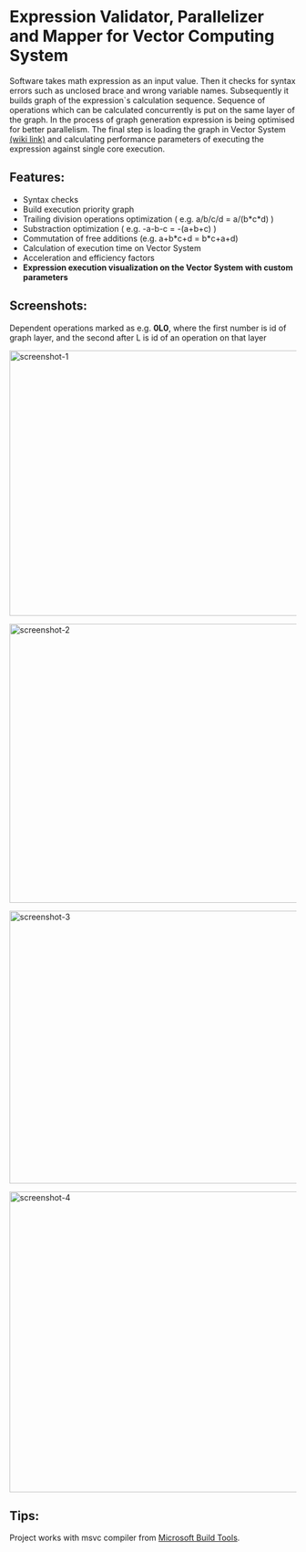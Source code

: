 # Expression Validator, Parallelizer and Mapper for Vector Computing System

<p>Software takes math expression as an input value. Then it checks for syntax errors such as 
unclosed brace and wrong variable names. Subsequently it builds graph of the expression`s
calculation sequence. Sequence of operations which can be calculated concurrently is put on 
the same layer of the graph. In the process of graph generation expression is being optimised
for better parallelism. The final step is loading the graph in Vector System <a href="https://en.wikipedia.org/wiki/Vector_processor#Difference_between_SIMD_and_vector_processor">(wiki link)</a> and 
calculating performance parameters of executing the expression against single core execution.</p>

<h2>Features:</h2>
<ul>
<li>Syntax checks</li>
<li>Build execution priority graph</li>
<li>Trailing division operations optimization ( e.g. a/b/c/d = a/(b*c*d) )</li>
<li>Substraction optimization ( e.g. -a-b-c = -(a+b+c) )</li>
<li>Commutation of free additions (e.g. a+b*c+d = b*c+a+d)</li>
<li>Calculation of execution time on Vector System</li>
<li>Acceleration and efficiency factors</li>
<li><strong>Expression execution visualization on the Vector System with custom parameters</strong></li>
</ul>

<h2>Screenshots:</h2>
<p>Dependent operations marked as e.g. <strong>0L0</strong>, where the first number is id of graph layer, 
and the second after L is id of an operation on that layer</p>
<a data-flickr-embed="true" href="https://www.flickr.com/photos/197052252@N02/52543069158/in/dateposted-public/" title="screenshot-1"><img src="https://live.staticflickr.com/65535/52543069158_5df1f0fa82_c.jpg" width="800" height="465" alt="screenshot-1"></a>

<a data-flickr-embed="true" href="https://www.flickr.com/photos/197052252@N02/52542817494/in/dateposted-public/" title="screenshot-2"><img src="https://live.staticflickr.com/65535/52542817494_e19cf3441c_c.jpg" width="800" height="489" alt="screenshot-2"></a>

<a data-flickr-embed="true" href="https://www.flickr.com/photos/197052252@N02/52542062182/in/dateposted-public/" title="screenshot-3"><img src="https://live.staticflickr.com/65535/52542062182_f7fb7f2d37_c.jpg" width="800" height="478" alt="screenshot-3"></a>

<a data-flickr-embed="true" href="https://www.flickr.com/photos/197052252@N02/52542522711/in/dateposted-public/" title="screenshot-4"><img src="https://live.staticflickr.com/65535/52542522711_17a8554066_c.jpg" width="800" height="527" alt="screenshot-4"></a>

<h2>Tips:</h2>
Project works with msvc compiler from <a href="https://visualstudio.microsoft.com/downloads/#build-tools-for-visual-studio-2022">Microsoft Build Tools</a>.
